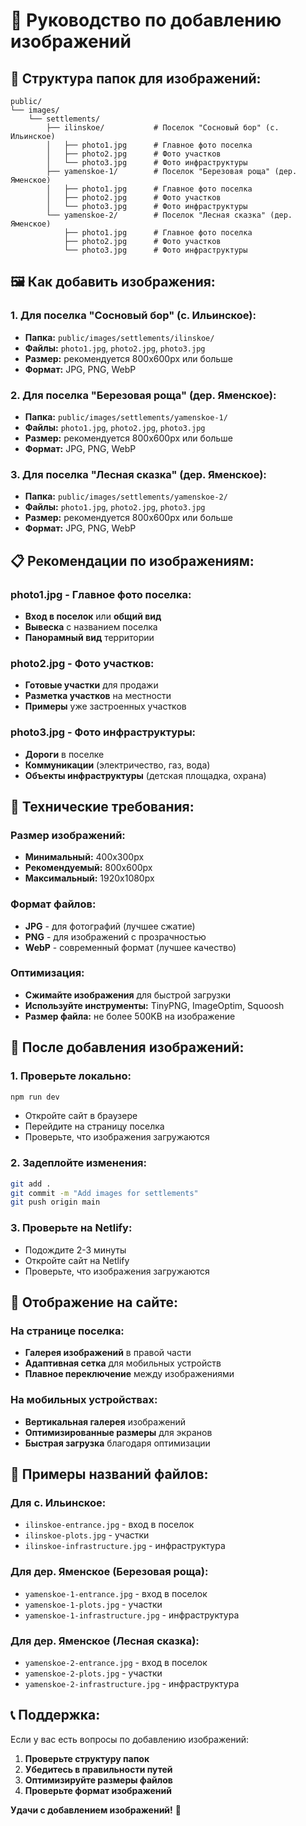 # 📸 Руководство по добавлению изображений

## 📁 Структура папок для изображений:

```
public/
└── images/
    └── settlements/
        ├── ilinskoe/           # Поселок "Сосновый бор" (с. Ильинское)
        │   ├── photo1.jpg      # Главное фото поселка
        │   ├── photo2.jpg      # Фото участков
        │   └── photo3.jpg      # Фото инфраструктуры
        ├── yamenskoe-1/        # Поселок "Березовая роща" (дер. Яменское)
        │   ├── photo1.jpg      # Главное фото поселка
        │   ├── photo2.jpg      # Фото участков
        │   └── photo3.jpg      # Фото инфраструктуры
        └── yamenskoe-2/        # Поселок "Лесная сказка" (дер. Яменское)
            ├── photo1.jpg      # Главное фото поселка
            ├── photo2.jpg      # Фото участков
            └── photo3.jpg      # Фото инфраструктуры
```

## 🖼️ Как добавить изображения:

### 1. **Для поселка "Сосновый бор" (с. Ильинское):**
- **Папка:** `public/images/settlements/ilinskoe/`
- **Файлы:** `photo1.jpg`, `photo2.jpg`, `photo3.jpg`
- **Размер:** рекомендуется 800x600px или больше
- **Формат:** JPG, PNG, WebP

### 2. **Для поселка "Березовая роща" (дер. Яменское):**
- **Папка:** `public/images/settlements/yamenskoe-1/`
- **Файлы:** `photo1.jpg`, `photo2.jpg`, `photo3.jpg`
- **Размер:** рекомендуется 800x600px или больше
- **Формат:** JPG, PNG, WebP

### 3. **Для поселка "Лесная сказка" (дер. Яменское):**
- **Папка:** `public/images/settlements/yamenskoe-2/`
- **Файлы:** `photo1.jpg`, `photo2.jpg`, `photo3.jpg`
- **Размер:** рекомендуется 800x600px или больше
- **Формат:** JPG, PNG, WebP

## 📋 Рекомендации по изображениям:

### **photo1.jpg - Главное фото поселка:**
- **Вход в поселок** или **общий вид**
- **Вывеска** с названием поселка
- **Панорамный вид** территории

### **photo2.jpg - Фото участков:**
- **Готовые участки** для продажи
- **Разметка участков** на местности
- **Примеры** уже застроенных участков

### **photo3.jpg - Фото инфраструктуры:**
- **Дороги** в поселке
- **Коммуникации** (электричество, газ, вода)
- **Объекты инфраструктуры** (детская площадка, охрана)

## 🔧 Технические требования:

### **Размер изображений:**
- **Минимальный:** 400x300px
- **Рекомендуемый:** 800x600px
- **Максимальный:** 1920x1080px

### **Формат файлов:**
- **JPG** - для фотографий (лучшее сжатие)
- **PNG** - для изображений с прозрачностью
- **WebP** - современный формат (лучшее качество)

### **Оптимизация:**
- **Сжимайте изображения** для быстрой загрузки
- **Используйте инструменты:** TinyPNG, ImageOptim, Squoosh
- **Размер файла:** не более 500KB на изображение

## 🚀 После добавления изображений:

### 1. **Проверьте локально:**
```bash
npm run dev
```
- Откройте сайт в браузере
- Перейдите на страницу поселка
- Проверьте, что изображения загружаются

### 2. **Задеплойте изменения:**
```bash
git add .
git commit -m "Add images for settlements"
git push origin main
```

### 3. **Проверьте на Netlify:**
- Подождите 2-3 минуты
- Откройте сайт на Netlify
- Проверьте, что изображения загружаются

## 📱 Отображение на сайте:

### **На странице поселка:**
- **Галерея изображений** в правой части
- **Адаптивная сетка** для мобильных устройств
- **Плавное переключение** между изображениями

### **На мобильных устройствах:**
- **Вертикальная галерея** изображений
- **Оптимизированные размеры** для экранов
- **Быстрая загрузка** благодаря оптимизации

## 🎯 Примеры названий файлов:

### **Для с. Ильинское:**
- `ilinskoe-entrance.jpg` - вход в поселок
- `ilinskoe-plots.jpg` - участки
- `ilinskoe-infrastructure.jpg` - инфраструктура

### **Для дер. Яменское (Березовая роща):**
- `yamenskoe-1-entrance.jpg` - вход в поселок
- `yamenskoe-1-plots.jpg` - участки
- `yamenskoe-1-infrastructure.jpg` - инфраструктура

### **Для дер. Яменское (Лесная сказка):**
- `yamenskoe-2-entrance.jpg` - вход в поселок
- `yamenskoe-2-plots.jpg` - участки
- `yamenskoe-2-infrastructure.jpg` - инфраструктура

## 📞 Поддержка:

Если у вас есть вопросы по добавлению изображений:
1. **Проверьте структуру папок**
2. **Убедитесь в правильности путей**
3. **Оптимизируйте размеры файлов**
4. **Проверьте формат изображений**

**Удачи с добавлением изображений!** 📸
